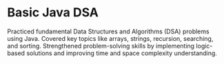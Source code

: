 # Basic Java DSA
Practiced fundamental Data Structures and Algorithms (DSA) problems using Java. Covered key topics like arrays, strings, recursion, searching, and sorting. Strengthened problem-solving skills by implementing logic-based solutions and improving time and space complexity understanding.


